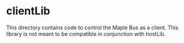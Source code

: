 # clientLib

This directory contains code to control the Maple Bus as a client. This library is not meant to be compatible in conjunction with hostLib.